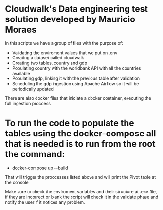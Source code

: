 # Cloudwalk's Data engineering test solution developed by Mauricio Moraes

In this scripts we have a group of files with the purpose of:

* Validating the enviroment values that we put on .env
* Creating a dataset called cloudwalk
* Creating two tables, country and gdp
* Populating country with the worldbank API with all the countries available
* Populating gdp, linking it with the previous table after validation
* Scheduling the gdp ingestion using Apache Airflow so it will be periodically updated

There are also docker files that iniciate a docker container, executing the full ingestion proccess

# To run the code to populate the tables using the docker-compose all that is needed is to run from the root the command:

* docker-compose up --build

That will trigger the proccesses listed above and will print the Pivot table at the console

Make sure to check the enviroment variables and their structure at .env file, if they are incorrect or blank the script will check it in the validate phase and notify the user if it notices any problem.